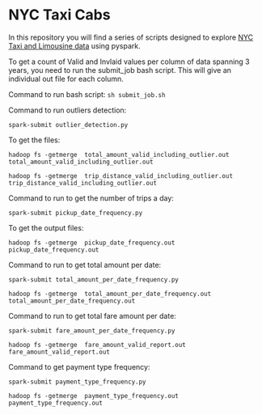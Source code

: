 # NYC Taxi Cabs

In this repository you will find a series of scripts designed to explore [NYC Taxi and Limousine data](http://www.nyc.gov/html/tlc/html/about/trip_record_data.shtml) using pyspark.

To get a count of Valid and Invlaid values per column of data spanning 3 years, you need to run the submit_job bash script. This will give an individual out file for each column.

Command to run bash script: `sh submit_job.sh`


Command to run outliers detection:

`spark-submit outlier_detection.py`

To get the files:

`hadoop fs -getmerge  total_amount_valid_including_outlier.out total_amount_valid_including_outlier.out`

`hadoop fs -getmerge  trip_distance_valid_including_outlier.out trip_distance_valid_including_outlier.out`



Command to run to get the number of trips a day:

`spark-submit pickup_date_frequency.py`

To get the output files:

`hadoop fs -getmerge  pickup_date_frequency.out pickup_date_frequency.out`


Command to run to get total amount per date:

`spark-submit total_amount_per_date_frequency.py`

`hadoop fs -getmerge  total_amount_per_date_frequency.out total_amount_per_date_frequency.out`

Command to run to get total fare amount per date:

`spark-submit fare_amount_per_date_frequency.py`

`hadoop fs -getmerge  fare_amount_valid_report.out fare_amount_valid_report.out`


Command to get payment type frequency:

`spark-submit payment_type_frequency.py`

`hadoop fs -getmerge  payment_type_frequency.out payment_type_frequency.out`
